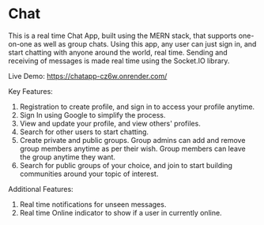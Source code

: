 # Chat
This is a real time Chat App, built using the MERN stack, that supports one-on-one as well as group chats. Using this app, any user can just sign in, and start chatting with anyone around the world, real time. Sending and receiving of messages is made real time using the Socket.IO library.

Live Demo: https://chatapp-cz6w.onrender.com/

Key Features:
1. Registration to create profile, and sign in to access your profile anytime.
2. Sign In using Google to simplify the process.
3. View and update your profile, and view others' profiles.
4. Search for other users to start chatting.
5. Create private and public groups. Group admins can add and remove group members anytime as per their wish. Group members can leave the group anytime they want.
6. Search for public groups of your choice, and join to start building communities around your topic of interest.

Additional Features:
1. Real time notifications for unseen messages.
2. Real time Online indicator to show if a user in currently online.
